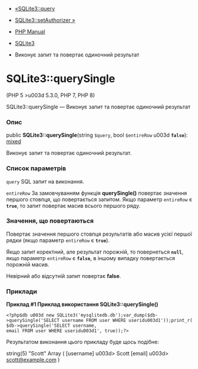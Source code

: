 - [«SQLite3::query](sqlite3.query.md)
- [SQLite3::setAuthorizer »](sqlite3.setauthorizer.md)

- [PHP Manual](index.md)
- [SQLite3](class.sqlite3.md)
- Виконує запит та повертає одиночний результат

# SQLite3::querySingle

(PHP 5 \>u003d 5.3.0, PHP 7, PHP 8)

SQLite3::querySingle — Виконує запит та повертає одиночний результат

### Опис

public **SQLite3::querySingle**(string `$query`, bool `$entireRow` u003d
**`false`**):
[mixed](language.types.declarations.md#language.types.declarations.mixed)

Виконує запит та повертає одиночний результат.

### Список параметрів

`query`
SQL запит на виконання.

`entireRow`
За замовчуванням функція **querySingle()** повертає значення першого
стовпця, що повертається запитом. Якщо параметр `entireRow` є
**`true`**, то запит повертає масив всього першого ряду.

### Значення, що повертаються

Повертає значення першого стовпця результатів або масив усієї першої
рядки (якщо параметр `entireRow` є **`true`**).

Якщо запит коректний, але результат порожній, то повернеться **`null`**, якщо
параметр `entireRow` є **`false`**, в іншому випадку
повертається порожній масив.

Невірний або відсутній запит повертає **false**.

### Приклади

**Приклад #1 Приклад використання **SQLite3::querySingle()****

` <?php$db u003d new SQLite3('mysqlitedb.db');var_dump($db->querySingle('SELECT username FROM user WHERE useridu003d1'));print_r($db->querySingle('SELECT username, email FROM user WHERE useridu003d1', true));?> `

Результатом виконання цього прикладу буде щось подібне:

string(5) "Scott"
Array
(
[username] u003d> Scott
[email] u003d> scott@example.com
)
